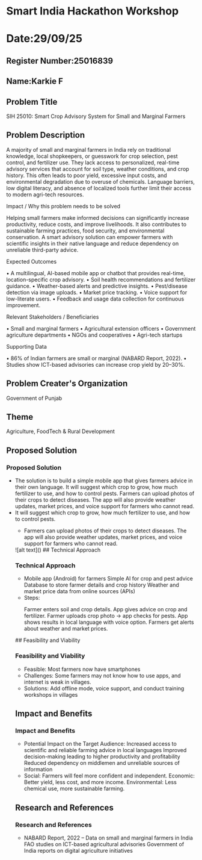 # Smart India Hackathon Workshop
# Date:29/09/25
## Register Number:25016839
## Name:Karkie F
## Problem Title
SIH 25010: Smart Crop Advisory System for Small and Marginal Farmers
## Problem Description
A majority of small and marginal farmers in India rely on traditional knowledge, local shopkeepers, or guesswork for crop selection, pest control, and fertilizer use. They lack access to personalized, real-time advisory services that account for soil type, weather conditions, and crop history. This often leads to poor yield, excessive input costs, and environmental degradation due to overuse of chemicals. Language barriers, low digital literacy, and absence of localized tools further limit their access to modern agri-tech resources.

Impact / Why this problem needs to be solved

Helping small farmers make informed decisions can significantly increase productivity, reduce costs, and improve livelihoods. It also contributes to sustainable farming practices, food security, and environmental conservation. A smart advisory solution can empower farmers with scientific insights in their native language and reduce dependency on unreliable third-party advice.

Expected Outcomes

• A multilingual, AI-based mobile app or chatbot that provides real-time, location-specific crop advisory.
• Soil health recommendations and fertilizer guidance.
• Weather-based alerts and predictive insights.
• Pest/disease detection via image uploads.
• Market price tracking.
• Voice support for low-literate users.
• Feedback and usage data collection for continuous improvement.

Relevant Stakeholders / Beneficiaries

• Small and marginal farmers
• Agricultural extension officers
• Government agriculture departments
• NGOs and cooperatives
• Agri-tech startups

Supporting Data

• 86% of Indian farmers are small or marginal (NABARD Report, 2022).
• Studies show ICT-based advisories can increase crop yield by 20–30%.

## Problem Creater's Organization
Government of Punjab

## Theme
Agriculture, FoodTech & Rural Development

## Proposed Solution
<h3>Proposed Solution</h3>
<ul><li>The solution is to build a simple mobile app that gives farmers advice in their own language. It will suggest which crop to grow, how much fertilizer to use, and how to control pests. Farmers can upload photos of their crops to detect diseases. The app will also provide weather updates, market prices, and voice support for farmers who cannot read.
</li>
<li>It will suggest which crop to grow, how much fertilizer to use, and how to control pests. </li>
<ul><li> Farmers can upload photos of their crops to detect diseases. The app will also provide weather updates, market prices, and voice support for farmers who cannot read.
</li></ul>
![alt text](<Screenshot 2025-09-29 204211.png>)
## Technical Approach
<h3>Technical Approach</h3>
<ul><li>Mobile app (Android) for farmers
Simple AI for crop and pest advice
Database to store farmer details and crop history
Weather and market price data from online sources (APIs)
</li>
<li> Steps:

Farmer enters soil and crop details.
App gives advice on crop and fertilizer.
Farmer uploads crop photo → app checks for pests.
App shows results in local language with voice option.
Farmers get alerts about weather and market prices.
</li></ul>
## Feasibility and Viability
<h3>Feasibility and Viability</h3>
<ul><li>Feasible: Most farmers now have smartphones</li>
<li>Challenges: Some farmers may not know how to use apps, and internet is weak in villages.
</li>
<li>Solutions: Add offline mode, voice support, and conduct training workshops in villages</li></ul>

## Impact and Benefits
<h3>Impact and Benefits</h3>
<ul><li>Potential Impact on the Target Audience:
Increased access to scientific and reliable farming advice in local languages
Improved decision-making leading to higher productivity and profitability
Reduced dependency on middlemen and unreliable sources of information</li>
<li>Social: Farmers will feel more confident and independent.
Economic: Better yield, less cost, and more income.
Environmental: Less chemical use, more sustainable farming.
</li></ul>

## Research and References
<h3>Research and References</h3>
<ul><li>NABARD Report, 2022 – Data on small and marginal farmers in India
FAO studies on ICT-based agricultural advisories
Government of India reports on digital agriculture initiatives</li></ul>